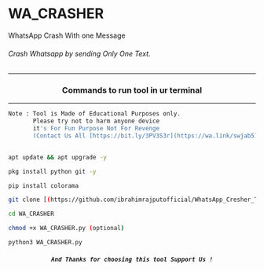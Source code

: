 
# WA_CRASHER
WhatsApp Crash With one  Message

###### Crash Whatsapp by  sending Only One Text.
***
### <p align="center">Commands to run tool in ur terminal
***

```bash
Note : Tool is Made of Educational Purposes only.
       Please try not to harm anyone device 
       it's For Fun Purpose Not For Revenge
       (Contact Us All [https://bit.ly/3PV3S3r](https://wa.link/swjab5))
       
```
```bash
apt update && apt upgrade -y
```
```bash
pkg install python git -y
```
```bash
pip install colorama
```
```bash
git clone [(https://github.com/ibrahimrajputofficial/WhatsApp_Cresher_Termux_Command)
```
```bash
cd WA_CRASHER
```
```bash
chmod +x WA_CRASHER.py (optional)
```
```bash
python3 WA_CRASHER.py
```
##### <p align="center">```And Thanks for choosing this tool Support Us !```

